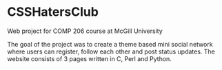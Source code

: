 # CSSHatersClub
Web project for COMP 206 course at McGill University

The goal of the project was to create a theme based mini social network where users can register, follow each other and post status updates. The website consists of 3 pages written in C, Perl and Python.


